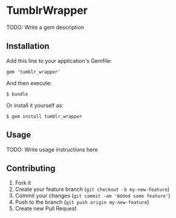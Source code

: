 # TumblrWrapper

TODO: Write a gem description

## Installation

Add this line to your application's Gemfile:

    gem 'tumblr_wrapper'

And then execute:

    $ bundle

Or install it yourself as:

    $ gem install tumblr_wrapper

## Usage

TODO: Write usage instructions here

## Contributing

1. Fork it
2. Create your feature branch (`git checkout -b my-new-feature`)
3. Commit your changes (`git commit -am 'Added some feature'`)
4. Push to the branch (`git push origin my-new-feature`)
5. Create new Pull Request
